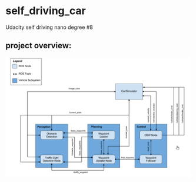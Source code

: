 # self_driving_car
Udacity self driving nano degree #8

## project overview:

![project_overview](/selfdriving_final_figure/project_overview.png)
